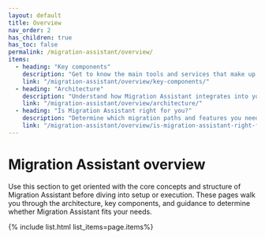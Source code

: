 ```yaml
---
layout: default
title: Overview
nav_order: 2
has_children: true
has_toc: false
permalink: /migration-assistant/overview/
items:
  - heading: "Key components"
    description: "Get to know the main tools and services that make up Migration Assistant, including traffic replay and metadata migration."
    link: "/migration-assistant/overview/key-components/"
  - heading: "Architecture"
    description: "Understand how Migration Assistant integrates into your infrastructure with a visual architecture diagram."
    link: "/migration-assistant/overview/architecture/"
  - heading: "Is Migration Assistant right for you?"
    description: "Determine which migration paths and features you need with a detailed checklist and supported component matrix."
    link: "/migration-assistant/overview/is-migration-assistant-right-for-you/"
---
```


# Migration Assistant overview

Use this section to get oriented with the core concepts and structure of Migration Assistant before diving into setup or execution. These pages walk you through the architecture, key components, and guidance to determine whether Migration Assistant fits your needs.

{% include list.html list_items=page.items%}

